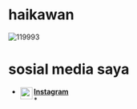 # haikawan
![119993](https://user-images.githubusercontent.com/93065795/161187470-681e3edd-8151-46ab-affa-d32425808900.gif)


# sosial media saya 
* [<img alt="arkanyakuza Instagram" align="left" width="24px" src="https://cdn.jsdelivr.net/npm/simple-icons@v3/icons/Instagram.svg" /><b>Instagram</b>](https://www.instagram.com/arkan_oi)<br>*
